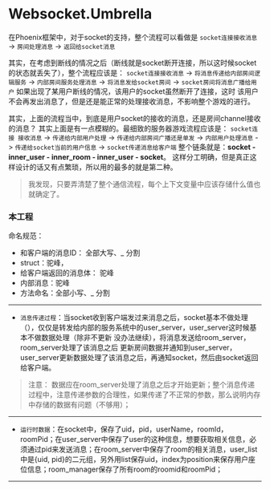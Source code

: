 # Websocket.Umbrella


在Phoenix框架中，对于socket的支持，整个流程可以看做是 `socket连接接收消息` -> `房间处理消息` -> `返回给socket消息`

其实，在考虑到断线的情况之后（断线就是socket断开连接，所以这时候socket的状态就丢失了），整个流程应该是： `socket连接接收消息` -> `将消息传递给内部房间逻辑服务` -> `内部房间服务处理消息` -> `将消息发给socket房间` -> `socket房间将消息广播给用户` 如果出现了某用户断线的情况，该用户的socket虽然断开了连接，这时 该用户不会再发出消息了，但是还是能正常的处理接收消息，不影响整个游戏的进行。


其实，上面的流程当中，到底是用户socket的接收的消息，还是房间channel接收的消息？ 其实上面是有一点模糊的。最细致的服务器游戏流程应该是： `socket连接 接收消息` -> `传递给内部用户处理` -> `传递给内部房间广播还是单发` -> `内部用户处理消息` -> `传递给socket当前的用户信息` -> `socket传递消息给客户端` 整个链条就是：**socket - inner_user - inner_room - inner_user - socket**。 这样分工明确，但是真正这样设计的话又有点繁琐，所以用的最多的就是第二种。


> 我发现，只要弄清楚了整个通信流程，每个上下文变量中应该存储什么值也就确定了。


### 本工程

命名规范：
- 和客户端的消息ID： 全部大写、_ 分割
- struct：驼峰，
- 给客户端返回的消息体： 驼峰
- 内部消息：驼峰
- 方法命名：全部小写、_ 分割

-----------

- `消息传递过程`：当socket收到客户端发过来消息之后，socket基本不做处理（），仅仅是转发给内部的服务系统中的user_server，user_server这时候基本不做数据处理（除非不更新 没办法继续），将消息发送给room_server，room_server处理了该消息之后 更新房间数据并通知到user_server，user_server更新数据处理了该消息之后，再通知socket，然后由socket返回给客户端。

> 注意： 数据应在room_server处理了消息之后才开始更新；整个消息传递过程中，注意传递参数的合理性，如果传递了不正常的参数，那么说明内存中存储的数据有问题（不够用）；

------------

- `运行时数据`：在socket中，保存了uid，pid，userName，roomId，roomPid；在user_server中保存了user的这种信息，想要获取相关信息，必须通过pid来发送消息；在room_server中保存了room的相关消息，user_list中是{uid, pid}的二元组，另外用list保存uid，index为position来保存用户座位信息；room_manager保存了所有room的roomid和roomPid；

------------
